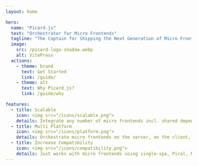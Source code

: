 ```yaml
---
layout: home

hero:
  name: "Picard.js"
  text: "Orchestrator for Micro Frontends"
  tagline: "The Captain for Shipping the Next Generation of Micro Frontends Federation and Beyond"
  image:
    src: /picard-logo-shadow.webp
    alt: VitePress
  actions:
    - theme: brand
      text: Get Started
      link: /guide/
    - theme: alt
      text: Why Picard.js?
      link: /guide/why

features:
  - title: Scalable
    icon: <img src="/icons/scalable.png">
    details: Integrate any number of micro frontends incl. shared dependencies and other resources.
  - title: Multi Platform
    icon: <img src="/icons/platform.png">
    details: Orchestrate micro frontends on the server, on the client, and in native apps.
  - title: Increase Compatibility
    icon: <img src="/icons/compatibility.png">
    details: Just works with micro frontends using single-spa, Piral, Module Federation, and Native Federation.
---
```


<style>
:root {
  --vp-home-hero-name-color: transparent;
  --vp-home-hero-name-background: linear-gradient(120deg, #ff007f 30%, #41d1ff);
  --vp-home-hero-image-background-image: linear-gradient(-45deg, #ff007f 50%, #47caff 50%);
  --vp-home-hero-image-filter: blur(44px);
  --vp-c-default-soft: transparent;
}

@media (min-width: 640px) {
  :root {
    --vp-home-hero-image-filter: blur(56px);
  }
}

@media (min-width: 960px) {
  :root {
    --vp-home-hero-image-filter: blur(68px);
  }
}

html:not(.dark) .icon > img {
  filter: invert(1);
}
</style>
